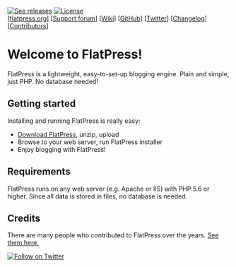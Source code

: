 <a href="https://github.com/flatpressblog/flatpress/releases" title="See releases"><img alt="See releases" src="https://img.shields.io/github/release/flatpressblog/flatpress.svg?label=Latest%20release&style=plastic"></a> <a href="./LICENSE.md" title="License"><img alt="License" src="https://img.shields.io/github/license/flatpressblog/flatpress.svg?style=plastic"></a><br>
[[flatpress.org](https://www.flatpress.org/)] [[Support forum](https://forum.flatpress.org/)] [[Wiki](https://wiki.flatpress.org/)] [[GitHub](https://github.com/flatpressblog/flatpress)] [[Twitter](https://www.twitter.com/FlatPress)] [[Changelog](./CHANGELOG.md)] [[Contributors](./CONTRIBUTORS.md)]

# Welcome to FlatPress!
FlatPress is a lightweight, easy-to-set-up blogging engine. Plain and simple, just PHP. No database needed!

## Getting started
Installing and running FlatPress is really easy:
- [Download FlatPress](https://www.flatpress.org/download), unzip, upload
- Browse to your web server, run FlatPress installer
- Enjoy blogging with FlatPress!

## Requirements
FlatPress runs on any web server (e.g. Apache or IIS) with PHP 5.6 or higher. Since all data is stored in files, no database is needed.

## Credits
There are many people who contributed to FlatPress over the years. [See them here.](./CONTRIBUTORS.md)


<a href="https://twitter.com/intent/follow?screen_name=flatpress" title="Follow on Twitter"><img src="https://img.shields.io/twitter/follow/flatpress.svg?style=social&logo=twitter" alt="Follow on Twitter"></a>
